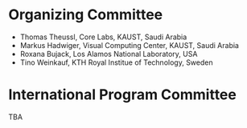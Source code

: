 # Organizing Committee

- Thomas Theussl, Core Labs, KAUST, Saudi Arabia
- Markus Hadwiger, Visual Computing Center, KAUST, Saudi Arabia
- Roxana Bujack, Los Alamos National Laboratory, USA
- Tino Weinkauf, KTH Royal Institue of Technology, Sweden

# International Program Committee

TBA
